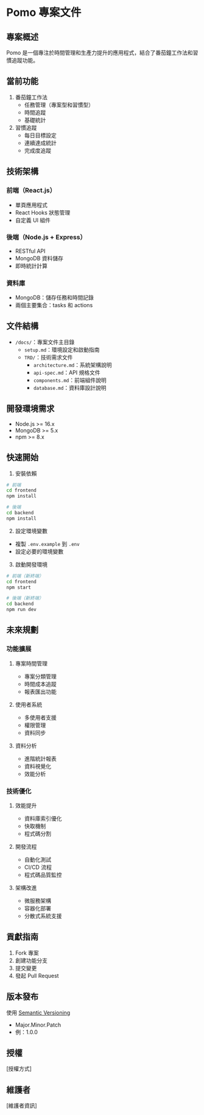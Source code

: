 # Pomo 專案文件

## 專案概述
Pomo 是一個專注於時間管理和生產力提升的應用程式，結合了番茄鐘工作法和習慣追蹤功能。

## 當前功能
1. 番茄鐘工作法
   - 任務管理（專案型和習慣型）
   - 時間追蹤
   - 基礎統計
2. 習慣追蹤
   - 每日目標設定
   - 連續達成統計
   - 完成度追蹤

## 技術架構
### 前端（React.js）
- 單頁應用程式
- React Hooks 狀態管理
- 自定義 UI 組件

### 後端（Node.js + Express）
- RESTful API
- MongoDB 資料儲存
- 即時統計計算

### 資料庫
- MongoDB：儲存任務和時間記錄
- 兩個主要集合：tasks 和 actions

## 文件結構
- `/docs/`：專案文件主目錄
  - `setup.md`：環境設定和啟動指南
  - `TRD/`：技術需求文件
    - `architecture.md`：系統架構說明
    - `api-spec.md`：API 規格文件
    - `components.md`：前端組件說明
    - `database.md`：資料庫設計說明

## 開發環境需求
- Node.js >= 16.x
- MongoDB >= 5.x
- npm >= 8.x

## 快速開始
1. 安裝依賴
```bash
# 前端
cd frontend
npm install

# 後端
cd backend
npm install
```

2. 設定環境變數
- 複製 `.env.example` 到 `.env`
- 設定必要的環境變數

3. 啟動開發環境
```bash
# 前端（新終端）
cd frontend
npm start

# 後端（新終端）
cd backend
npm run dev
```

## 未來規劃

### 功能擴展
1. 專案時間管理
   - 專案分類管理
   - 時間成本追蹤
   - 報表匯出功能

2. 使用者系統
   - 多使用者支援
   - 權限管理
   - 資料同步

3. 資料分析
   - 進階統計報表
   - 資料視覺化
   - 效能分析

### 技術優化
1. 效能提升
   - 資料庫索引優化
   - 快取機制
   - 程式碼分割

2. 開發流程
   - 自動化測試
   - CI/CD 流程
   - 程式碼品質監控

3. 架構改進
   - 微服務架構
   - 容器化部署
   - 分散式系統支援

## 貢獻指南
1. Fork 專案
2. 創建功能分支
3. 提交變更
4. 發起 Pull Request

## 版本發布
使用 [Semantic Versioning](https://semver.org/)
- Major.Minor.Patch
- 例：1.0.0

## 授權
[授權方式]

## 維護者
[維護者資訊] 